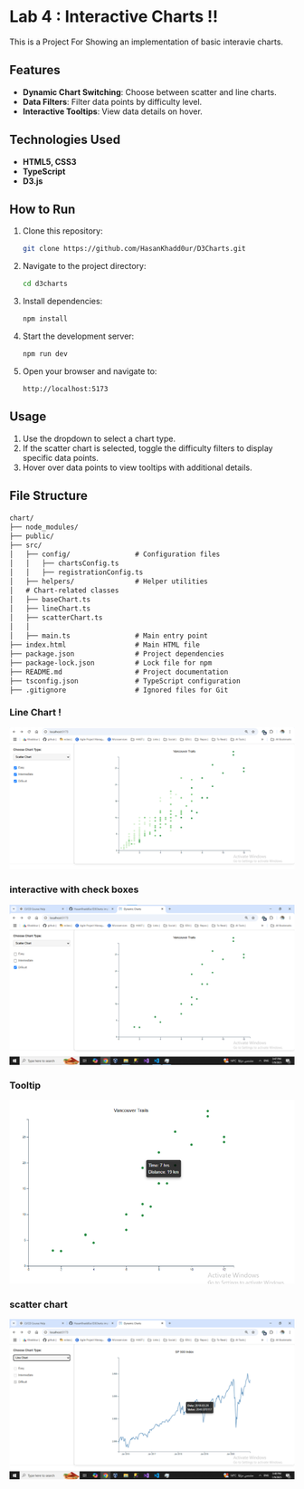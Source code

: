 # Lab 4 : Interactive Charts !!

This is a Project For Showing an implementation of basic interavie charts. 

## Features
- **Dynamic Chart Switching**: Choose between scatter and line charts.
- **Data Filters**: Filter data points by difficulty level.
- **Interactive Tooltips**: View data details on hover.

## Technologies Used
- **HTML5, CSS3**
- **TypeScript**
- **D3.js**

## How to Run
1. Clone this repository:
   ```bash
   git clone https://github.com/HasanKhadd0ur/D3Charts.git
   ```
2. Navigate to the project directory:
   ```bash
   cd d3charts
   ```
3. Install dependencies:
   ```bash
   npm install
   ```
4. Start the development server:
   ```bash
   npm run dev
   ```
5. Open your browser and navigate to:
   ```
   http://localhost:5173
   ```

## Usage
1. Use the dropdown to select a chart type.
2. If the scatter chart is selected, toggle the difficulty filters to display specific data points.
3. Hover over data points to view tooltips with additional details.

## File Structure
```
chart/
├── node_modules/
├── public/
├── src/
│   ├── config/                # Configuration files
│   │   ├── chartsConfig.ts
│   │   ├── registrationConfig.ts
│   ├── helpers/               # Helper utilities
│   # Chart-related classes
│   ├── baseChart.ts
│   ├── lineChart.ts
│   ├── scatterChart.ts
│   │
│   ├── main.ts                # Main entry point
├── index.html                 # Main HTML file
├── package.json               # Project dependencies
├── package-lock.json          # Lock file for npm
├── README.md                  # Project documentation
├── tsconfig.json              # TypeScript configuration
├── .gitignore                 # Ignored files for Git
```
### Line Chart ! 

![alt text](public/img/image.png) 

### interactive with check boxes 

![alt text](<public/img/Screenshot 2025-01-09 154721.png>) 

### Tooltip 

![alt text](<public/img/Screenshot 2025-01-09 154757.png>)

### scatter chart 
![alt text](<public/img/Screenshot 2025-01-09 154816.png>)

